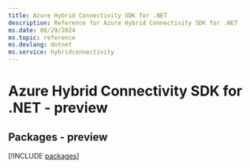 ```yaml
---
title: Azure Hybrid Connectivity SDK for .NET
description: Reference for Azure Hybrid Connectivity SDK for .NET
ms.date: 08/29/2024
ms.topic: reference
ms.devlang: dotnet
ms.service: hybridconnectivity
---
```

# Azure Hybrid Connectivity SDK for .NET - preview
## Packages - preview
[!INCLUDE [packages](hybrid-connectivity-index.md)]